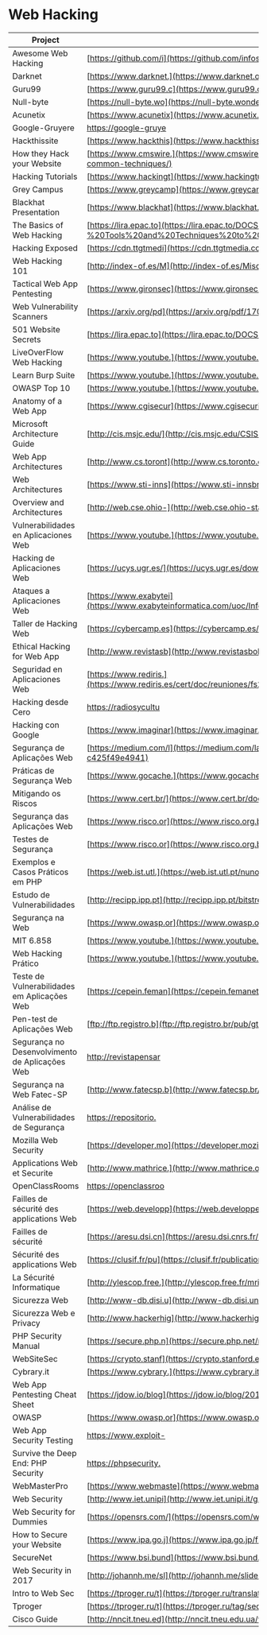 # Web Hacking

| Project                                        | URL                                                                                                                                                          | Language |
|------------------------------------------------|---------------------------------------------------------------------------------------------------------------------------------------------------------------------|----------|
| Awesome Web Hacking                            | [https://github.com/i](https://github.com/infoslack/awesome-web-hacking)                                                                                            | EN       |
| Darknet                                        | [https://www.darknet.](https://www.darknet.org.uk/category/web-hacking/)                                                                                            | EN       |
| Guru99                                         | [https://www.guru99.c](https://www.guru99.com/how-to-hack-website.html)                                                                                             | EN       |
| Null-byte                                      | [https://null-byte.wo](https://null-byte.wonderhowto.com/how-to/hacking-web-apps/)                                                                                  | EN       |
| Acunetix                                       | [https://www.acunetix](https://www.acunetix.com/websitesecurity/website-hacking/)                                                                                   | EN       |
| Google-Gruyere                                 | [https://google-gruye](https://google-gruyere.appspot.com/)                                                                                                         | EN       |
| Hackthissite                                   | [https://www.hackthis](https://www.hackthissite.org/)                                                                                                               | EN       |
| How they Hack your Website                     | [https://www.cmswire.](https://www.cmswire.com/web-cms/how-they-hack-your-website-the-ultimate-updated-overview-of-common-techniques/)                              | EN       |
| Hacking Tutorials                              | [https://www.hackingt](https://www.hackingtutorials.org/category/web-application-hacking/)                                                                          | EN       |
| Grey Campus                                    | [https://www.greycamp](https://www.greycampus.com/opencampus/ethical-hacking/web-application-and-its-types-of-attacks)                                              | EN       |
| Blackhat Presentation                          | [https://www.blackhat](https://www.blackhat.com/presentations/bh-asia-02/bh-asia-02-shah.pdf)                                                                       | EN       |
| The Basics of Web Hacking                      | [https://lira.epac.to](https://lira.epac.to/DOCS-TECH/Hacking/The%20Basics%20of%20Web%20Hacking%20-%20Tools%20and%20Techniques%20to%20Attack%20the%20Web(2013).pdf) | EN       |
| Hacking Exposed                                | [https://cdn.ttgtmedi](https://cdn.ttgtmedia.com/searchSecurityChannel/downloads/Hacking_Exposed_chapter_11.pdf)                                                    | EN       |
| Web Hacking 101                                | [http://index-of.es/M](http://index-of.es/Miscellanous/LIVRES/web-hacking-101.pdf)                                                                                  | EN       |
| Tactical Web App Pentesting                    | [https://www.gironsec](https://www.gironsec.com/WebHacking101.pdf)                                                                                                  | EN       |
| Web Vulnerability Scanners                     | [https://arxiv.org/pd](https://arxiv.org/pdf/1706.08017.pdf)                                                                                                        | EN       |
| 501 Website Secrets                            | [https://lira.epac.to](https://lira.epac.to/DOCS-TECH/Hacking/501%20Website%20Hacking%20Secrets.pdf)                                                                | EN       |
| LiveOverFlow Web Hacking                       | [https://www.youtube.](https://www.youtube.com/watch?v=jmgsgjPn1vs&list=PLhixgUqwRTjx2BmNF5-GddyqZcizwLLGP)                                                         | EN       |
| Learn Burp Suite                               | [https://www.youtube.](https://www.youtube.com/watch?v=AVzC7ETqpDo&list=PLq9n8iqQJFDrwFe9AEDBlR1uSHEN7egQA)                                                         | EN       |
| OWASP Top 10                                   | [https://www.youtube.](https://www.youtube.com/watch?v=rWHvp7rUka8&list=PLyqga7AXMtPPuibxp1N0TdyDrKwP9H_jD)                                                         | EN       |
| Anatomy of a Web App                           | [https://www.cgisecur](https://www.cgisecurity.com/lib/Web_Server.pdf)                                                                                              | EN       |
| Microsoft Architecture Guide                   | [http://cis.msjc.edu/](http://cis.msjc.edu/CSIS116B/Resources/WebArchitecturePocketGuide.pdf)                                                                       | EN       |
| Web App Architectures                          | [http://www.cs.toront](http://www.cs.toronto.edu/~mashiyat/csc309/Lectures/Web%20App%20Architectures.pdf)                                                           | EN       |
| Web Architectures                              | [https://www.sti-inns](https://www.sti-innsbruck.at/sites/default/files/courses/WE-04-Architectures.pdf)                                                            | EN       |
| Overview and Architectures                     | [http://web.cse.ohio-](http://web.cse.ohio-state.edu/~joseph.97/courses/3901/lectures/lecture01.pdf)                                                                | EN       |
| Vulnerabilidades en Aplicaciones Web           | [https://www.youtube.](https://www.youtube.com/watch?v=Imnzode1ptk)                                                                                                 | ES       |
| Hacking de Aplicaciones Web                    | [https://ucys.ugr.es/](https://ucys.ugr.es/download/taller4/WebHacking.pdf)                                                                                         | ES       |
| Ataques a Aplicaciones Web                     | [https://www.exabytei](https://www.exabyteinformatica.com/uoc/Informatica/Seguridad_en_bases_de_datos/Seguridad_en_bases_de_datos_(Modulo_2).pdf)                   | ES       |
| Taller de Hacking Web                          | [https://cybercamp.es](https://cybercamp.es/cybercamp2014/attachments/multimedia/CyberCampHackingWeb.pdf)                                                           | ES       |
| Ethical Hacking for Web App                    | [http://www.revistasb](http://www.revistasbolivianas.org.bo/pdf/rits/n8/n8a24.pdf)                                                                                  | ES       |
| Seguridad en Aplicaciones Web                  | [https://www.rediris.](https://www.rediris.es/cert/doc/reuniones/fs2008/archivo/RedIRIS_VI_Seguridad_en_aplicaciones_Web_v1.0_RaulSiles.pdf)                        | ES       |
| Hacking desde Cero                             | [https://radiosycultu](https://radiosyculturalibre.com.ar/compartir/biblioteca/INFOSEC/Hacking%20desde%20Cero.pdf)                                                  | ES       |
| Hacking con Google                             | [https://www.imaginar](https://www.imaginar.org/sites/google/adicional/Hacking%20con%20Google.pdf)                                                                  | ES       |
| Segurança de Aplicações Web                    | [https://medium.com/l](https://medium.com/labcodes/seguran%C3%A7a-de-aplica%C3%A7%C3%B5es-web-101-c425f49e4941)                                                     | PT       |
| Práticas de Segurança Web                      | [https://www.gocache.](https://www.gocache.com.br/en/seguranca/seguranca-em-aplicacoes-web/)                                                                        | PT       |
| Mitigando os Riscos                            | [https://www.cert.br/](https://www.cert.br/docs/palestras/certbr-webbr2014.pdf)                                                                                     | PT       |
| Segurança das Aplicações Web                   | [https://www.risco.or](https://www.risco.org.br/risco_operacional/Firewall_de_Aplicacao.pdf)                                                                        | PT       |
| Testes de Segurança                            | [https://www.risco.or](https://www.risco.org.br/risco_operacional/Firewall_de_Aplicacao.pdf)                                                                        | PT       |
| Exemplos e Casos Práticos em PHP               | [https://web.ist.utl.](https://web.ist.utl.pt/nuno.lopes/pres/seguranca-web-apps-php.pdf)                                                                           | PT       |
| Estudo de Vulnerabilidades                     | [http://recipp.ipp.pt](http://recipp.ipp.pt/bitstream/10400.22/8224/1/DM_NunoMonteiro_2015_MEI.pdf)                                                                 | PT       |
| Segurança na Web                               | [https://www.owasp.or](https://www.owasp.org/images/1/16/Seguranca_na_web_-_uma_janela_de_oportunidades.pdf)                                                        | PT       |
| MIT 6.858                                      | [https://www.youtube.](https://www.youtube.com/watch?v=WlmKwIe9z1Q)                                                                                                 | EN       |
| Web Hacking Prático                            | [https://www.youtube.](https://www.youtube.com/watch?v=5Ve74PchxR0)                                                                                                 | PT       |
| Teste de Vulnerabilidades em Aplicações Web    | [https://cepein.feman](https://cepein.femanet.com.br/BDigital/arqTccs/1211330211.pdf)                                                                               | PT       |
| Pen-test de Aplicações Web                     | [ftp://ftp.registro.b](ftp://ftp.registro.br/pub/gts/gts14/08-Pen-Test-web.pdf)                                                                                     | PT       |
| Segurança no Desenvolvimento de Aplicações Web | [http://revistapensar](http://revistapensar.com.br/tecnologia/pasta_upload/artigos/a127.pdf)                                                                        | PT       |
| Segurança na Web Fatec-SP                      | [http://www.fatecsp.b](http://www.fatecsp.br/dti/tcc/tcc0043.pdf)                                                                                                   | PT       |
| Análise de Vulnerabilidades de Segurança       | [https://repositorio.](https://repositorio.ufu.br/bitstream/123456789/20400/6/AnaliseVulnerabilidadesSeguranc%CC%A7a.pdf)                                           | PT       |
| Mozilla Web Security                           | [https://developer.mo](https://developer.mozilla.org/en-US/docs/Web/Security)                                                                                       | EN       |
| Applications Web et Securite                   | [http://www.mathrice.](http://www.mathrice.org/ecole/support/Applications-Web-securite.pdf)                                                                         | FR       |
| OpenClassRooms                                 | [https://openclassroo](https://openclassrooms.com/fr/courses/2091901-protegez-vous-efficacement-contre-les-failles-web)                                             | FR       |
| Failles de sécurité des applications Web       | [https://web.developp](https://web.developpez.com/tutoriels/web/failles-securite-application-web/)                                                                  | FR       |
| Failles de sécurité                            | [https://aresu.dsi.cn](https://aresu.dsi.cnrs.fr/IMG/pdf/Presentation_des_failles_de_securite.pdf)                                                                  | FR       |
| Sécurité des applications Web                  | [https://clusif.fr/pu](https://clusif.fr/publications/securite-des-applications-web/)                                                                               | FR       |
| La Sécurité Informatique                       | [http://ylescop.free.](http://ylescop.free.fr/mrim/cours/securite.pdf)                                                                                              | FR       |
| Sicurezza Web                                  | [http://www-db.disi.u](http://www-db.disi.unibo.it/courses/RCPG/sicurezza.pdf)                                                                                      | IT |
| Sicurezza Web e Privacy                        | [http://www.hackerhig](http://www.hackerhighschool.org/lessons/HHS_it10_Sicurezza_Web_e_Privacy.pdf)                                                                | IT |
| PHP Security Manual                            | [https://secure.php.n](https://secure.php.net/manual/en/security.php)                                                                                               | EN       |
| WebSiteSec                                     | [https://crypto.stanf](https://crypto.stanford.edu/cs155old/cs155-spring11/lectures/10-web-site-sec.pdf)                                                            | EN       |
| Cybrary.it                                     | [https://www.cybrary.](https://www.cybrary.it/course/web-application-pen-testing/)                                                                                  | EN       |
| Web App Pentesting Cheat Sheet                 | [https://jdow.io/blog](https://jdow.io/blog/2018/03/18/web-application-penetration-testing-methodology/)                                                            | EN       |
| OWASP                                          | [https://www.owasp.or](https://www.owasp.org/index.php/Web_Application_Penetration_Testing)                                                                         | EN       |
| Web App Security Testing                       | [https://www.exploit-](https://www.exploit-db.com/docs/english/44319-web-application-security-testing.pdf)                                                          | EN       |
| Survive the Deep End: PHP Security             | [https://phpsecurity.](https://phpsecurity.readthedocs.io/en/latest/index.html)                                                                                     | EN       |
| WebMasterPro                                   | [https://www.webmaste](https://www.webmasterpro.de/server/article/gaengige-sicherheitsprobleme-im-web.html)                                                         | DE       |
| Web Security                                   | [http://www.iet.unipi](http://www.iet.unipi.it/g.dini/Teaching/ssi/materiale-didattico/WebSecurity.pdf)                                                             | EN       |
| Web Security for Dummies                       | [https://opensrs.com/](https://opensrs.com/wp-content/uploads/Website_Security_For_Dummies.pdf)                                                                     | EN       |
| How to Secure your Website                     | [https://www.ipa.go.j](https://www.ipa.go.jp/files/000017318.pdf)                                                                                                   | EN       |
| SecureNet                                      | [https://www.bsi.bund](https://www.bsi.bund.de/SharedDocs/Downloads/DE/BSI/Publikationen/Studien/WebSec/WebSec.pdf)                                                 | DE       |
| Web Security in 2017                           | [http://johannh.me/sl](http://johannh.me/slides/web_security_2017.pdf)                                                                                              | EN       |
| Intro to Web Sec                               | [https://tproger.ru/t](https://tproger.ru/translations/hacker-101-introduction-to-web-security/)                                                                    | RU       |
| Tproger                                        | [https://tproger.ru/t](https://tproger.ru/tag/security/)                                                                                                            | RU       |
| Cisco Guide                                    | [http://nncit.tneu.ed](http://nncit.tneu.edu.ua/wp-content/uploads/2017/10/cisco_2017_mcr_071817_fnl_hq.pdf)                                                        | RU       |
